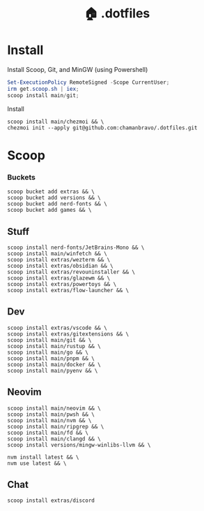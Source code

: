 <div align="center">

# 🏠 .dotfiles

</div>

# Install

Install Scoop, Git, and MinGW (using Powershell)

```powershell
Set-ExecutionPolicy RemoteSigned -Scope CurrentUser;
irm get.scoop.sh | iex;
scoop install main/git;
```

Install

```shell
scoop install main/chezmoi && \
chezmoi init --apply git@github.com:chamanbravo/.dotfiles.git
```

# Scoop

### Buckets

```shell
scoop bucket add extras && \
scoop bucket add versions && \
scoop bucket add nerd-fonts && \
scoop bucket add games && \
```

## Stuff

```shell
scoop install nerd-fonts/JetBrains-Mono && \
scoop install main/winfetch && \
scoop install extras/wezterm && \
scoop install extras/obsidian && \
scoop install extras/revouninstaller && \
scoop install extras/glazewm && \
scoop install extras/powertoys && \
scoop install extras/flow-launcher && \
```

## Dev

```shell
scoop install extras/vscode && \
scoop install extras/gitextensions && \
scoop install main/git && \
scoop install main/rustup && \
scoop install main/go && \
scoop install main/pnpm && \
scoop install main/docker && \
scoop install main/pyenv && \
```

## Neovim

```shell
scoop install main/neovim && \
scoop install main/pwsh && \
scoop install main/nvm && \
scoop install main/ripgrep && \
scoop install main/fd && \
scoop install main/clangd && \
scoop install versions/mingw-winlibs-llvm && \
```

```shell
nvm install latest && \
nvm use latest && \
```

## Chat

```shell
scoop install extras/discord
```
